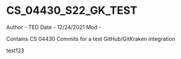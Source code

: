 # CS_04430_S22_GK_TEST
Author - TED
Date   - 12/24/2021
Mod -

Contains CS 04430 Commits for a test GitHub/GitKraken integration


test123
